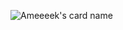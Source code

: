 ![Ameeeek's card name](https://cardivo.vercel.app/api?name=Ameeeek&description=Selamat%20datang%20di%20welcome%20%F0%9F%91%8B&twitter=@orangamek&image=https://avatars.githubusercontent.com/u/83535916?v=4&backgroundColor=%23ecf0f1)
